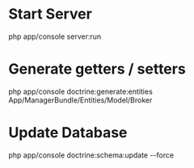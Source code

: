 # Start Server
php app/console server:run

# Generate getters / setters
php app/console doctrine:generate:entities App/ManagerBundle/Entities/Model/Broker

# Update Database
php app/console doctrine:schema:update --force